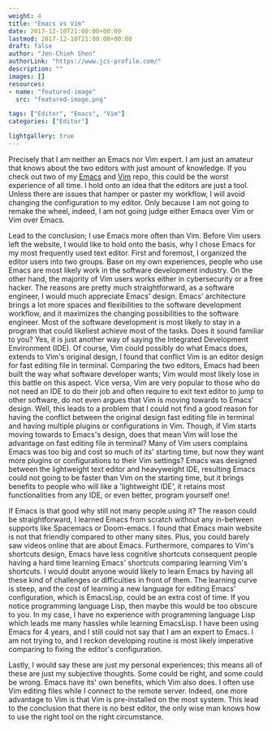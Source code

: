 ```yaml
---
weight: 4
title: "Emacs vs Vim"
date: 2017-12-10T21:00:00+00:00
lastmod: 2017-12-10T21:00:00+00:00
draft: false
author: "Jen-Chieh Shen"
authorLink: "https://www.jcs-profile.com/"
description: ""
images: []
resources:
- name: "featured-image"
  src: "featured-image.png"

tags: ["Editor", "Emacs", "Vim"]
categories: ["Editor"]

lightgallery: true
---
```


Precisely that I am neither an Emacs nor Vim expert. I am 
just an amateur that knows about the two editors with just 
amount of knowledge. If you check out two of my
[Emacs](https://github.com/jcs090218/jcs-emacs)
and
[Vim](https://github.com/jcs090218/jcs-vim)
repo, this could be the worst experience of all time. I hold 
onto an idea that the editors are just a tool. Unless there 
are issues that hamper or paster my workflow, I will avoid 
changing the configuration to my editor. Only because I am 
not going to remake the wheel, indeed, I am not going judge 
either Emacs over Vim or Vim over Emacs.

<!-- more -->

Lead to the conclusion; I use Emacs more often than Vim. 
Before Vim users left the website, I would like to hold 
onto the basis, why I chose Emacs for my most frequently 
used text editor. First and foremost, I organized the editor 
users into two groups. Base on my own experiences, people 
who use Emacs are most likely work in the software development 
industry. On the other hand, the majority of Vim users works 
either in cybersecurity or a free hacker. The reasons are pretty 
much straightforward, as a software engineer, I would much 
appreciate Emacs' design. Emacs' architecture brings a lot more 
spaces and flexibilities to the software development workflow, 
and it maximizes the changing possibilities to the software 
engineer. Most of the software development is most likely to 
stay in a program that could likeliest achieve most of the 
tasks. Does it sound familiar to you? Yes, it is just another 
way of saying the Integrated Development Environment (IDE). Of 
course, Vim could possibly do what Emacs does, extends to Vim's 
original design, I found that conflict Vim is an editor design 
for fast editing file in terminal. Comparing the two editors, 
Emacs had been built the way what software developer wants; Vim 
would most likely lose in this battle on this aspect. Vice versa, 
Vim are very popular to those who do not need an IDE to do their 
job and often require to exit text editor to jump to other 
software, do not even argues that Vim is moving towards to Emacs' 
design. Well, this leads to a problem that I could not find a 
good reason for having the conflict between the original design 
fast editing file in terminal and having multiple plugins or 
configurations in Vim. Though, if Vim starts moving towards to 
Emacs's design, does that mean Vim will lose the advantage on 
fast editing file in terminal? Many of Vim users complains Emacs 
was too big and cost so much of its' starting time, but now they 
want more plugins or configurations to their Vim settings? Emacs 
was designed between the lightweight text editor and heavyweight 
IDE, resulting Emacs could not going to be faster than Vim on the 
starting time, but it brings benefits to people who will like a 
'lightweight IDE', it retains most functionalities from any IDE, 
or even better, program yourself one!

If Emacs is that good why still not many people using it? The 
reason could be straightforward, I learned Emacs from scratch 
without any in-between supports like Spacemacs or Doom-emacs. 
I found that Emacs main website is not that friendly compared 
to other many sites. Plus, you could barely saw videos online 
that are about Emacs. Furthermore, compares to Vim's shortcuts 
design, Emacs have less cognitive shortcuts consequent people 
having a hard time learning Emacs' shortcuts comparing learning 
Vim's shortcuts. I would doubt anyone would likely to learn Emacs 
by having all these kind of challenges or difficulties in front 
of them. The learning curve is steep, and the cost of learning a 
new language for editing Emacs' configuration, which is EmacsLisp, 
could be an extra cost of time. If you notice programming language 
Lisp, then maybe this would be too obscure to you. In my case, I 
have no experience with programming language Lisp which leads me 
many hassles while learning EmacsLisp. I have been using Emacs 
for 4 years, and I still could not say that I am an expert to 
Emacs. I am not trying to, and I reckon developing routine is 
most likely imperative comparing to fixing the editor's 
configuration.

Lastly, I would say these are just my personal experiences; 
this means all of these are just my subjective thoughts. Some 
could be right, and some could be wrong. Emacs have its' own 
benefits, which Vim also does. I often use Vim editing files 
while I connect to the remote server. Indeed, one more advantage 
to Vim is that Vim is pre-installed on the most system. This 
lead to the conclusion that there is no best editor, the only 
wise man knows how to use the right tool on the right circumstance.
